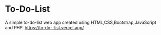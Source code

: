 # To-Do-List
A simple to-do-list web app created using HTML,CSS,Bootstrap,JavaScript and PHP.
https://to-do--list.vercel.app/
